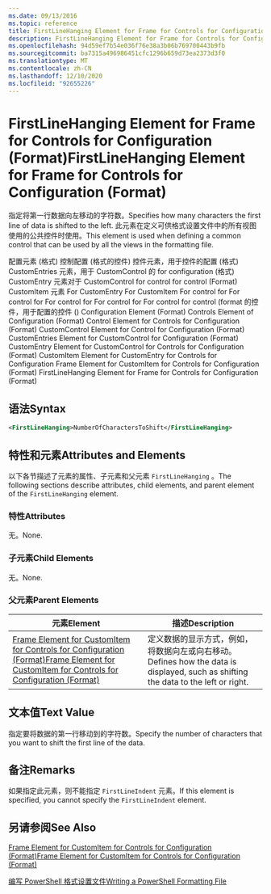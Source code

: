 ```yaml
---
ms.date: 09/13/2016
ms.topic: reference
title: FirstLineHanging Element for Frame for Controls for Configuration (Format)
description: FirstLineHanging Element for Frame for Controls for Configuration (Format)
ms.openlocfilehash: 94d59ef7b54e036f76e38a3b06b769700443b9fb
ms.sourcegitcommit: ba7315a496986451cfc1296b659d73ea2373d3f0
ms.translationtype: MT
ms.contentlocale: zh-CN
ms.lasthandoff: 12/10/2020
ms.locfileid: "92655226"
---
```

# <a name="firstlinehanging-element-for-frame-for-controls-for-configuration-format"></a><span data-ttu-id="98323-103">FirstLineHanging Element for Frame for Controls for Configuration (Format)</span><span class="sxs-lookup"><span data-stu-id="98323-103">FirstLineHanging Element for Frame for Controls for Configuration (Format)</span></span>

<span data-ttu-id="98323-104">指定将第一行数据向左移动的字符数。</span><span class="sxs-lookup"><span data-stu-id="98323-104">Specifies how many characters the first line of data is shifted to the left.</span></span> <span data-ttu-id="98323-105">此元素在定义可供格式设置文件中的所有视图使用的公共控件时使用。</span><span class="sxs-lookup"><span data-stu-id="98323-105">This element is used when defining a common control that can be used by all the views in the formatting file.</span></span>

<span data-ttu-id="98323-106">配置元素 (格式) 控制配置 (格式的控件) 控件元素，用于控件的配置 (格式) CustomEntries 元素，用于 CustomControl 的 for configuration (格式) CustomEntry 元素对于 CustomControl for control for control (Format) CustomItem 元素 For CustomEntry For CustomItem For control for For control for For control for For control for For control for control (format 的控件，用于配置的控件 () </span><span class="sxs-lookup"><span data-stu-id="98323-106">Configuration Element (Format) Controls Element of Configuration (Format) Control Element for Controls for Configuration (Format) CustomControl Element for Control for Configuration (Format) CustomEntries Element for CustomControl for Configuration (Format) CustomEntry Element for CustomControl for Controls for Configuration (Format) CustomItem Element for CustomEntry for Controls for Configuration Frame Element for CustomItem for Controls for Configuration (Format) FirstLineHanging Element for Frame for Controls for Configuration (Format)</span></span>

## <a name="syntax"></a><span data-ttu-id="98323-107">语法</span><span class="sxs-lookup"><span data-stu-id="98323-107">Syntax</span></span>

```xml
<FirstLineHanging>NumberOfCharactersToShift</FirstLineHanging>
```

## <a name="attributes-and-elements"></a><span data-ttu-id="98323-108">特性和元素</span><span class="sxs-lookup"><span data-stu-id="98323-108">Attributes and Elements</span></span>

<span data-ttu-id="98323-109">以下各节描述了元素的属性、子元素和父元素 `FirstLineHanging` 。</span><span class="sxs-lookup"><span data-stu-id="98323-109">The following sections describe attributes, child elements, and parent element of the `FirstLineHanging` element.</span></span>

### <a name="attributes"></a><span data-ttu-id="98323-110">特性</span><span class="sxs-lookup"><span data-stu-id="98323-110">Attributes</span></span>

<span data-ttu-id="98323-111">无。</span><span class="sxs-lookup"><span data-stu-id="98323-111">None.</span></span>

### <a name="child-elements"></a><span data-ttu-id="98323-112">子元素</span><span class="sxs-lookup"><span data-stu-id="98323-112">Child Elements</span></span>

<span data-ttu-id="98323-113">无。</span><span class="sxs-lookup"><span data-stu-id="98323-113">None.</span></span>

### <a name="parent-elements"></a><span data-ttu-id="98323-114">父元素</span><span class="sxs-lookup"><span data-stu-id="98323-114">Parent Elements</span></span>

|<span data-ttu-id="98323-115">元素</span><span class="sxs-lookup"><span data-stu-id="98323-115">Element</span></span>|<span data-ttu-id="98323-116">描述</span><span class="sxs-lookup"><span data-stu-id="98323-116">Description</span></span>|
|-------------|-----------------|
|[<span data-ttu-id="98323-117">Frame Element for CustomItem for Controls for Configuration (Format)</span><span class="sxs-lookup"><span data-stu-id="98323-117">Frame Element for CustomItem for Controls for Configuration (Format)</span></span>](./frame-element-for-customitem-for-controls-for-configuration-format.md)|<span data-ttu-id="98323-118">定义数据的显示方式，例如，将数据向左或向右移动。</span><span class="sxs-lookup"><span data-stu-id="98323-118">Defines how the data is displayed, such as shifting the data to the left or right.</span></span>|

## <a name="text-value"></a><span data-ttu-id="98323-119">文本值</span><span class="sxs-lookup"><span data-stu-id="98323-119">Text Value</span></span>

<span data-ttu-id="98323-120">指定要将数据的第一行移动到的字符数。</span><span class="sxs-lookup"><span data-stu-id="98323-120">Specify the number of characters that you want to shift the first line of the data.</span></span>

## <a name="remarks"></a><span data-ttu-id="98323-121">备注</span><span class="sxs-lookup"><span data-stu-id="98323-121">Remarks</span></span>

<span data-ttu-id="98323-122">如果指定此元素，则不能指定 `FirstLineIndent` 元素。</span><span class="sxs-lookup"><span data-stu-id="98323-122">If this element is specified, you cannot specify the `FirstLineIndent` element.</span></span>

## <a name="see-also"></a><span data-ttu-id="98323-123">另请参阅</span><span class="sxs-lookup"><span data-stu-id="98323-123">See Also</span></span>

[<span data-ttu-id="98323-124">Frame Element for CustomItem for Controls for Configuration (Format)</span><span class="sxs-lookup"><span data-stu-id="98323-124">Frame Element for CustomItem for Controls for Configuration (Format)</span></span>](./frame-element-for-customitem-for-controls-for-configuration-format.md)

[<span data-ttu-id="98323-125">编写 PowerShell 格式设置文件</span><span class="sxs-lookup"><span data-stu-id="98323-125">Writing a PowerShell Formatting File</span></span>](./writing-a-powershell-formatting-file.md)
